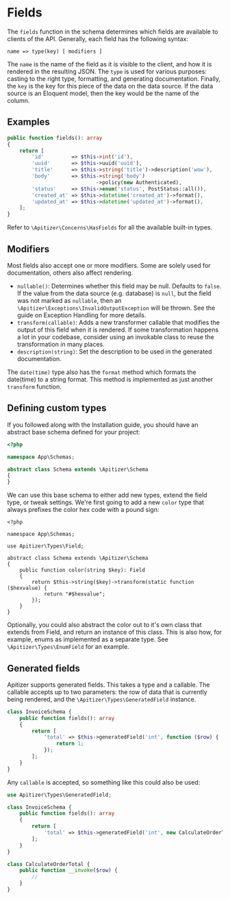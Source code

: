 # Fields

The `fields` function in the schema determines which fields are available to
clients of the API. Generally, each field has the following syntax:

```
name => type(key) [ modifiers ]
```

The `name` is the name of the field as it is visible to the client, and how it
is rendered in the resulting JSON. The `type` is used for various purposes:
casting to the right type, formatting, and generating documentation. Finally,
the `key` is the key for this piece of the data on the data source. If the data
source is an Eloquent model, then the key would be the name of the column.

## Examples

```php
public function fields(): array
{
    return [
        'id'         => $this->int('id'),
        'uuid'       => $this->uuid('uuid'),
        'title'      => $this->string('title')->description('wow'),
        'body'       => $this->string('body')
                             ->policy(new Authenticated),
        'status'     => $this->enum('status', PostStatus::all()),
        'created_at' => $this->datetime('created_at')->format(),
        'updated_at' => $this->datetime('updated_at')->format(),
    ];
}
```

Refer to `\Apitizer\Concerns\HasFields` for all the available built-in types.

## Modifiers

Most fields also accept one or more modifiers. Some are solely used for
documentation, others also affect rendering.

- `nullable()`: Determines whether this field may be null. Defaults to `false`.
  If the value from the data source (e.g. database) is `null`, but the field was
  not marked as `nullable`, then an `\Apitizer\Exceptions\InvalidOutputException`
  will be thrown. See the guide on Exception Handling for more details.
- `transform(callable)`: Adds a new transformer callable that modifies the
  output of this field when it is rendered. If some transformation happens a lot
  in your codebase, consider using an invokable class to reuse the
  transformation in many places.
- `description(string)`: Set the description to be used in the generated
  documentation.
  
The `date(time)` type also has the `format` method which formats the date(time)
to a string format. This method is implemented as just another `transform`
function.

## Defining custom types

If you followed along with the Installation guide, you should have an abstract
base schema defined for your project:

```php
<?php

namespace App\Schemas;

abstract class Schema extends \Apitizer\Schema
{
}
```

We can use this base schema to either add new types, extend the field
type, or tweak settings. We're first going to add a new `color` type that always
prefixes the color hex code with a pound sign:

```
<?php

namespace App\Schemas;

use Apitizer\Types\Field;

abstract class Schema extends \Apitizer\Schema
{
    public function color(string $key): Field
    {
        return $this->string($key)->transform(static function ($hexvalue) {
            return "#$hexvalue";
        });
    }
}
```

Optionally, you could also abstract the color out to it's own class that extends
from Field, and return an instance of this class. This is also how, for example,
enums as implemented as a separate type. See `\Apitizer\Types\EnumField` for an
example.

## Generated fields

Apitizer supports generated fields. This takes a type and a callable. The
callable accepts up to two parameters: the row of data that is currently being
rendered, and the `\Apitizer\Types\GeneratedField` instance.

```php
class InvoiceSchema {
    public function fields(): array
    {
        return [
            'total' => $this->generatedField('int', function ($row) {
                return 1;
            });
        ];
    }
}
```

Any `callable` is accepted, so something like this could also be used:

```php
use Apitizer\Types\GeneratedField;

class InvoiceSchema {
    public function fields(): array
    {
        return [
            'total' => $this->generatedField('int', new CalculateOrderTotal),
        ];
    }
}
```

```php
class CalculateOrderTotal {
    public function __invoke($row) {
        //
    }
}
```
